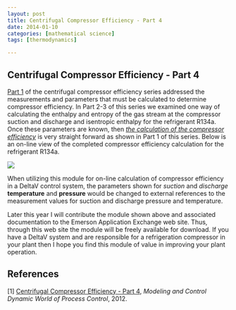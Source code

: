 ```yaml
---
layout: post
title: Centrifugal Compressor Efficiency - Part 4
date: 2014-01-10
categories: [mathematical science]
tags: [thermodynamics]

---
```


<script type="text/javascript"  src="http://cdn.mathjax.org/mathjax/latest/MathJax.js?config=TeX-AMS-MML_HTMLorMML"></script>


Centrifugal Compressor Efficiency - Part 4
--

[Part 1](http://sungsoo.github.io/2014/01/10/compressor-efficiency01.html) of the centrifugal compressor efficiency series addressed the measurements and parameters that must be calculated to determine compressor efficiency. In Part 2-3 of this series we examined one way of calculating the enthalpy and entropy of the gas stream at the compressor suction and discharge and isentropic enthalpy for the refrigerant R134a. Once these parameters are known, then [*the calculation of the compressor efficiency*](http://docs.lib.purdue.edu/cgi/viewcontent.cgi?article=3005&context=icec) is very straight forward as shown in Part 1 of this series. Below is an on-line view of the completed compressor efficiency calculation for the refrigerant R134a.

![](http://sungsoo.github.com/images/complete-efficiency.jpg)

When utilizing this module for on-line calculation of compressor efficiency in a DeltaV control system, the parameters shown for *suction* and *discharge* **temperature** and **pressure** would be changed to external references to the measurement values for suction and discharge pressure and temperature.

Later this year I will contribute the module shown above and associated documentation to the Emerson Application Exchange web site. Thus, through this web site the module will be freely available for download. If you have a DeltaV system and are responsible for a refrigeration compressor in your plant then I hope you find this module of value in improving your plant operation.


References
--

[1] [Centrifugal Compressor Efficiency - Part 4](http://modelingandcontrol.com/2012/01/centrifugal-compressor-efficiency-–-part-4/), *Modeling and Control Dynamic World of Process Control*, 2012.